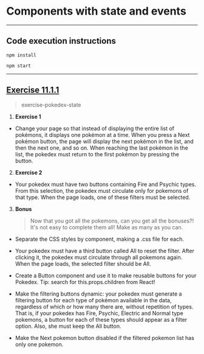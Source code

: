 # Components with state and events

---

## Code execution instructions

```
npm install
```

```
npm start
```

---

## [Exercise 11.1.1](./exercise_1/)

> exercise-pokedex-state

1. **Exercise 1**

- Change your page so that instead of displaying the entire list of pokémons, it displays one pokémon at a time. When you press a Next pokémon button, the page will display the next pokémon in the list, and then the next one, and so on. When reaching the last pokémon in the list, the pokedex must return to the first pokémon by pressing the button.

2. **Exercise 2**

- Your pokedex must have two buttons containing Fire and Psychic types. From this selection, the pokedex must circulate only for pokemons of that type. When the page loads, one of these filters must be selected.

3. **Bonus**
   > Now that you got all the pokemons, can you get all the bonuses?! It's not easy to complete them all! Make as many as you can.

- Separate the CSS styles by component, making a .css file for each.

- Your pokedex must have a third button called All to reset the filter. After clicking it, the pokedex must circulate through all pokemons again. When the page loads, the selected filter should be All.

- Create a Button component and use it to make reusable buttons for your Pokedex. Tip: search for this.props.children from React!

- Make the filtering buttons dynamic: your pokedex must generate a filtering button for each type of pokémon available in the data, regardless of which or how many there are, without repetition of types. That is, if your pokedex has Fire, Psychic, Electric and Normal type pokemons, a button for each of these types should appear as a filter option. Also, she must keep the All button.

- Make the Next pokemon button disabled if the filtered pokemon list has only one pokemon.
